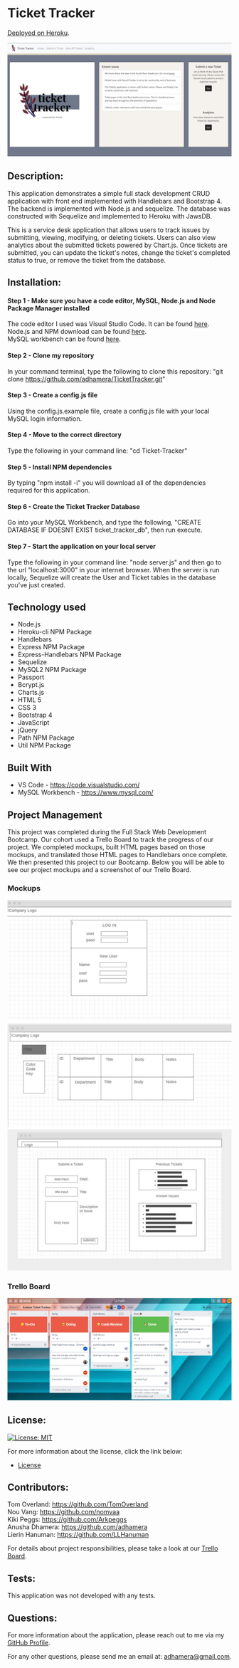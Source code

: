# Ticket Tracker

[Deployed on Heroku](https://fathomless-savannah-39390.herokuapp.com/).

![Screenshot of Application](https://github.com/TomOverland/Ticket-Tracker/blob/main/public/assests/Screenshot%20of%20homepage.JPG)

## Description:

This application demonstrates a simple full stack development CRUD application with front end implemented with Handlebars and Bootstrap 4.  The backend is implemented with Node.js and sequelize.  The database was constructed with Sequelize and implemented to Heroku with JawsDB. 

This is a service desk application that allows users to track issues by submitting, viewing, modifying, or deleting tickets. Users can also view analytics about the submitted tickets powered by Chart.js. Once tickets are submitted, you can update the ticket's notes, change the ticket's completed status to true, or remove the ticket from the database.

## Installation:

#### Step 1 - Make sure you have a code editor, MySQL, Node.js and Node Package Manager installed

The code editor I used was Visual Studio Code. It can be found [here](https://code.visualstudio.com/download).  
Node.js and NPM download can be found [here](https://nodejs.org/en/).  
MySQL workbench can be found [here](https://dev.mysql.com/downloads/workbench/).

#### Step 2 - Clone my repository

In your command terminal, type the following to clone this repository: "git clone https://github.com/adhamera/TicketTracker.git"

#### Step 3 - Create a config.js file

Using the config.js.example file, create a config.js file with your local MySQL login information.

#### Step 4 - Move to the correct directory

Type the following in your command line: "cd Ticket-Tracker"

#### Step 5 - Install NPM dependencies

By typing "npm install -i" you will download all of the dependencies required for this application.

#### Step 6 - Create the Ticket Tracker Database

Go into your MySQL Workbench, and type the following, "CREATE DATABASE IF DOESNT EXIST ticket_tracker_db", then run execute.

#### Step 7 - Start the application on your local server

Type the following in your command line: "node server.js" and then go to the url "localhost:3000" in your internet browser.  When the server is run locally, Sequelize will create the User and Ticket tables in the database you've just created.

## Technology used
* Node.js
* Heroku-cli NPM Package
* Handlebars
* Express NPM Package
* Express-Handlebars NPM Package
* Sequelize
* MySQL2 NPM Package
* Passport
* Bcrypt.js
* Charts.js
* HTML 5
* CSS 3
* Bootstrap 4
* JavaScript
* jQuery
* Path NPM Package
* Util NPM Package

## Built With
* VS Code - https://code.visualstudio.com/
* MySQL Workbench - https://www.mysql.com/

## Project Management
This project was completed during the Full Stack Web Development Bootcamp.  Our cohort used a Trello Board to track the progress of our project. We completed mockups, built HTML pages based on those mockups, and translated those HTML pages to Handlebars once complete.  We then presented this project to our Bootcamp. Below you will be able to see our project mockups and a screenshot of our Trello Board.

### Mockups
![Mockup of Login](https://github.com/adhamera/TicketTracker/blob/main/public/assests/mockup-login.JPG)
![Mockup of Home Page](https://github.com/adhamera/TicketTracker/blob/main/public/assests/mockup-results.JPG)
![Mockup of Submit Ticket](https://github.com/adhamera/TicketTracker/blob/main/public/assests/mockup-submit.JPG)

### Trello Board
![Screenshot of Trello Board](https://github.com/TomOverland/Ticket-Tracker/blob/main/public/assests/Trello-Board.JPG)

## License:

[![License: MIT](https://img.shields.io/badge/License-MIT-yellow.svg)](https://opensource.org/licenses/MIT)

For more information about the license, click the link below:

- [License](https://opensource.org/licenses/)

## Contributors:

Tom Overland: https://github.com/TomOverland  
Nou Vang: https://github.com/nomvaa  
Kiki Peggs: https://github.com/Arkpeggs  
Anusha Dhamera: https://github.com/adhamera  
Lierin Hanuman: https://github.com/LLHanuman  

For details about project responsibilities, please take a look at our [Trello Board](https://trello.com/b/fwGEiE26/kanban-ticket-tracker).

## Tests:

This application was not developed with any tests.

## Questions:

For more information about the application, please reach out to me via my [GitHub Profile](https://github.com/adhamera).

For any other questions, please send me an email at: adhamera@gmail.com.
